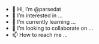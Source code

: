 - 👋 Hi, I’m @parsedat
- 👀 I’m interested in ...
- 🌱 I’m currently learning ...
- 💞️ I’m looking to collaborate on ...
- 📫 How to reach me ...

<!---
parsedat/parsedat is a ✨ special ✨ repository because its `README.md` (this file) appears on your GitHub profile.
You can click the Preview link to take a look at your changes.
--->
